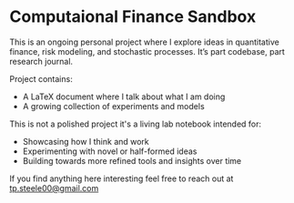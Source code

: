 # Computaional Finance Sandbox

This is an ongoing personal project where I explore ideas in quantitative finance, risk modeling, and stochastic processes. It’s part codebase, part research journal.

Project contains:

- A LaTeX document where I talk about what I am doing
- A growing collection of experiments and models

This is not a polished project it's a living lab notebook intended for:

- Showcasing how I think and work
- Experimenting with novel or half-formed ideas
- Building towards more refined tools and insights over time

If you find anything here interesting feel free to reach out at tp.steele00@gmail.com